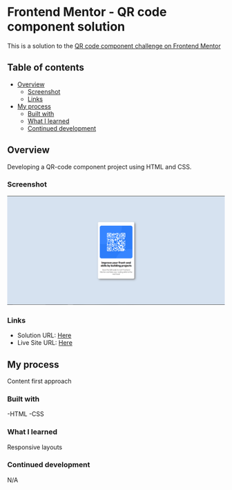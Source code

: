 # Frontend Mentor - QR code component solution

This is a solution to the [QR code component challenge on Frontend Mentor](https://www.frontendmentor.io/challenges/qr-code-component-iux_sIO_H)

## Table of contents

- [Overview](#overview)
  - [Screenshot](#screenshot)
  - [Links](#links)
- [My process](#my-process)
  - [Built with](#built-with)
  - [What I learned](#what-i-learned)
  - [Continued development](#continued-development)

## Overview

Developing a QR-code component project using HTML and CSS.

### Screenshot

![](/images/desktop.png)

### Links

- Solution URL: [Here](https://github.com/ghxstevxrtus/QR-Code-FEM-Challenge-1)
- Live Site URL: [Here](https://ghxstevxrtus.github.io/QR-Code-FEM-Challenge-1/)

## My process

Content first approach

### Built with

-HTML
-CSS

### What I learned

Responsive layouts

### Continued development

N/A 



